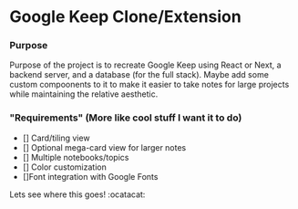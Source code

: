 # Google Keep Clone/Extension

### Purpose
Purpose of the project is to recreate Google Keep using React or Next, a backend server, and a database (for the full stack).  Maybe add some custom compoonents to it to make it easier to take notes for large projects while maintaining the relative aesthetic.


### "Requirements" (More like cool stuff I want it to do)
- [] Card/tiling view
- [] Optional mega-card view for larger notes
- [] Multiple notebooks/topics
- [] Color customization
- []Font integration with Google Fonts

Lets see where this goes! :ocatacat: